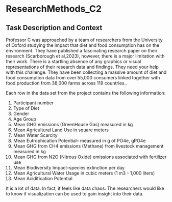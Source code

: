 # ResearchMethods_C2

## Task Description and Context
Professor C was approached by a team of researchers from the University of Oxford studying the impact that diet and food consumption has on the environment.  They have published a fascinating research paper on their research (Scarborough et al,2023), however, there is a major limitation with their work.  There is a startling absence of any graphics or visual representations of their research data and findings.  They need your help with this challenge. They have been collecting a massive amount of diet and food consumption data from over 55,000 consumers linked together with food production from 38,000 farms across 119 countries.. 

Each row in the data set from the project contains the following information:


1. Participant number
2. Type of Diet
3. Gender
4. Age Group
5. Mean GHG emissions (GreenHouse Gas) measured in kg
6. Mean Agricultural Land Use in square meters
7. Mean Water Scarcity
8. Mean Eutrophication Potential– measured in g of PO4e, gPO4e
9. Mean GHG from CH4 emissions (Methane) from livestock management measured in kg
10. Mean GHG from N2O (Nitrous Oxide) emissions associated with fertilizer use
11. Mean Biodiversity Impact–species extinction per day
12. Mean Agricultural Water Usage in cubic meters (1 m3 - 1,000 liters)
13. Mean Acidification Potential

It is a lot of data. In fact, it feels like data chaos.  The researchers would like to know if visualization can be used to gain insight into their data.


